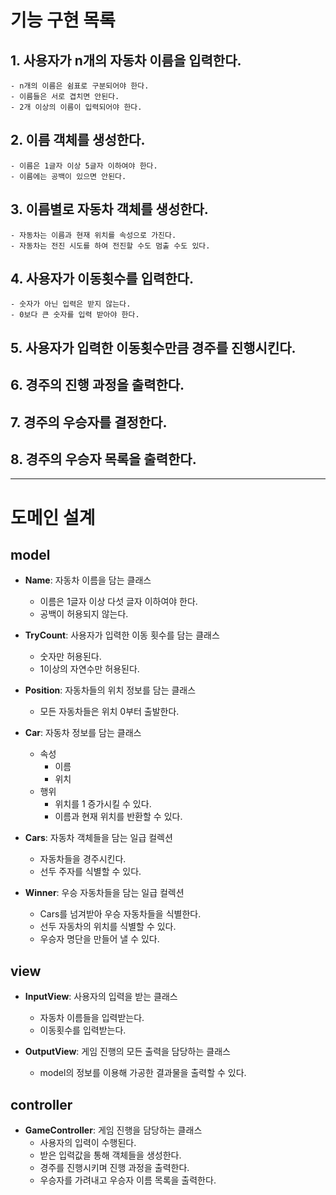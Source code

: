 # 기능 구현 목록

## 1. 사용자가 n개의 자동차 이름을 입력한다.

    - n개의 이름은 쉼표로 구분되어야 한다.
    - 이름들은 서로 겹치면 안된다.
    - 2개 이상의 이름이 입력되어야 한다.

## 2. 이름 객체를 생성한다.

    - 이름은 1글자 이상 5글자 이하여야 한다.
    - 이름에는 공백이 있으면 안된다.

## 3. 이름별로 자동차 객체를 생성한다.

    - 자동차는 이름과 현재 위치를 속성으로 가진다.
    - 자동차는 전진 시도를 하여 전진할 수도 멈출 수도 있다.

## 4. 사용자가 이동횟수를 입력한다.

    - 숫자가 아닌 입력은 받지 않는다.
    - 0보다 큰 숫자를 입력 받아야 한다. 

## 5. 사용자가 입력한 이동횟수만큼 경주를 진행시킨다.

## 6. 경주의 진행 과정을 출력한다.

## 7. 경주의 우승자를 결정한다.

## 8. 경주의 우승자 목록을 출력한다.

---

# 도메인 설계

## model

- **Name**: 자동차 이름을 담는 클래스
    - 이름은 1글자 이상 다섯 글자 이하여야 한다.
    - 공백이 허용되지 않는다.

- **TryCount**: 사용자가 입력한 이동 횟수를 담는 클래스
    - 숫자만 허용된다.
    - 1이상의 자연수만 허용된다.

- **Position**: 자동차들의 위치 정보를 담는 클래스
    - 모든 자동차들은 위치 0부터 출발한다.

- **Car**: 자동차 정보를 담는 클래스
    - 속성
        - 이름
        - 위치
    - 행위
        - 위치를 1 증가시킬 수 있다.
        - 이름과 현재 위치를 반환할 수 있다.

- **Cars**: 자동차 객체들을 담는 일급 컬렉션
    - 자동차들을 경주시킨다.
    - 선두 주자를 식별할 수 있다.

- **Winner**: 우승 자동차들을 담는 일급 컬렉션
    - Cars를 넘겨받아 우승 자동차들을 식별한다.
    - 선두 자동차의 위치를 식별할 수 있다.
    - 우승자 명단을 만들어 낼 수 있다.

## view

- **InputView**: 사용자의 입력을 받는 클래스
    - 자동차 이름들을 입력받는다.
    - 이동횟수를 입력받는다.

- **OutputView**: 게임 진행의 모든 출력을 담당하는 클래스
    - model의 정보를 이용해 가공한 결과물을 출력할 수 있다.

## controller

- **GameController**: 게임 진행을 담당하는 클래스
    - 사용자의 입력이 수행된다.
    - 받은 입력값을 통해 객체들을 생성한다.
    - 경주를 진행시키며 진행 과정을 출력한다.
    - 우승자를 가려내고 우승자 이름 목록을 출력한다.
